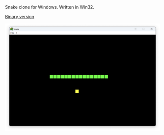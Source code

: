 Snake clone for Windows. Written in Win32.

[Binary version](Snake.zip)

![Screenshot](Screenshot.jpg)

